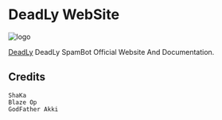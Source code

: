 # DeadLy WebSite

![logo](https://telegra.ph/file/180dabd6dd242ba0bab16.jpg)

[DeadLy](https://t.me./Deadly_spam_bot) DeadLy SpamBot Official Website And Documentation.

## Credits
```
ShaKa
Blaze Op
GodFather Akki
```
